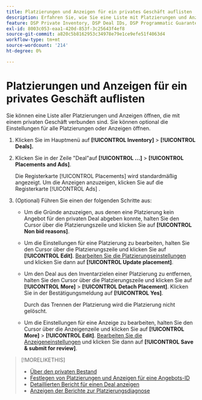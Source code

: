 ```yaml
---
title: Platzierungen und Anzeigen für ein privates Geschäft auflisten
description: Erfahren Sie, wie Sie eine Liste mit Platzierungen und Anzeigen öffnen, die mit einem privaten Kauf verknüpft sind.
feature: DSP Private Inventory, DSP Deal IDs, DSP Programmatic Guaranteed Deals
exl-id: 8003c053-eaa1-420d-853f-3c25643f4ef8
source-git-commit: a820c5b8162953c34978e79e1ce9efe51f4063d4
workflow-type: tm+mt
source-wordcount: '214'
ht-degree: 0%

---
```


# Platzierungen und Anzeigen für ein privates Geschäft auflisten

Sie können eine Liste aller Platzierungen und Anzeigen öffnen, die mit einem privaten Geschäft verbunden sind. Sie können optional die Einstellungen für alle Platzierungen oder Anzeigen öffnen.

1. Klicken Sie im Hauptmenü auf **[!UICONTROL Inventory]** > **[!UICONTROL Deals].**

1. Klicken Sie in der Zeile &quot;Deal&quot;auf **[!UICONTROL ...]** > **[!UICONTROL Placements and Ads]**.

   Die Registerkarte [!UICONTROL Placements] wird standardmäßig angezeigt. Um die Anzeigen anzuzeigen, klicken Sie auf die Registerkarte [!UICONTROL Ads] .

1. (Optional) Führen Sie einen der folgenden Schritte aus:

   * Um die Gründe anzuzeigen, aus denen eine Platzierung kein Angebot für den privaten Deal abgeben konnte, halten Sie den Cursor über die Platzierungszeile und klicken Sie auf **[!UICONTROL Non bid reasons]**.

   * Um die Einstellungen für eine Platzierung zu bearbeiten, halten Sie den Cursor über die Platzierungszeile und klicken Sie auf **[!UICONTROL Edit]**. [Bearbeiten Sie die Platzierungseinstellungen](/help/dsp/campaign-management/placements/placement-settings.md) und klicken Sie dann auf **[!UICONTROL Update placement]**.

   * Um den Deal aus den Inventarzielen einer Platzierung zu entfernen, halten Sie den Cursor über die Platzierungszeile und klicken Sie auf **[!UICONTROL More]** > **[!UICONTROL Detach Placement]**. Klicken Sie in der Bestätigungsmeldung auf **[!UICONTROL Yes]**.

     Durch das Trennen der Platzierung wird die Platzierung nicht gelöscht.

   * Um die Einstellungen für eine Anzeige zu bearbeiten, halten Sie den Cursor über die Anzeigenzeile und klicken Sie auf **[!UICONTROL More]** > **[!UICONTROL Edit]**. [Bearbeiten Sie die Anzeigeneinstellungen](/help/dsp/campaign-management/ads/ad-edit.md) und klicken Sie dann auf **[!UICONTROL Save & submit for review]**.

>[!MORELIKETHIS]
>
>* [Über den privaten Bestand](private-inventory-about.md)
>* [Festlegen von Platzierungen und Anzeigen für eine Angebots-ID](deal-id-attach-placements.md)
>* [Detaillierten Bericht für einen Deal anzeigen](deal-view-report.md)
>* [Anzeigen der Berichte zur Platzierungsdiagnose](/help/dsp/campaign-management/reports/placement-diagnostics.md)
